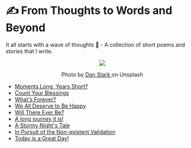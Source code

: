 # ✍ From Thoughts to Words and Beyond
It all starts with a wave of thoughts 🌊 - A collection of short poems and stories that I write.

<div align="center"> <img src="https://images.unsplash.com/photo-1456753510773-a8bd200a4a26?ixid=MnwxMjA3fDB8MHxzZWFyY2h8MTR8fHdhdmVzfGVufDB8fDB8fA%3D%3D&ixlib=rb-1.2.1&auto=format&fit=crop&w=500&q=60"> </div>

<div align="center"><p> Photo by <a href="https://images.unsplash.com/photo-1456753510773-a8bd200a4a26?ixid=MnwxMjA3fDB8MHxzZWFyY2h8MTR8fHdhdmVzfGVufDB8fDB8fA%3D%3D&ixlib=rb-1.2.1&auto=format&fit=crop&w=500&q=60"> Dan Stark </a> on Unsplash </p> </div>


- [Moments Long, Years Short?](https://github.com/balapriyac/From-Thoughts-to-Words-and-Beyond/blob/main/moments-long-years-short.md)
- [Count Your Blessings](https://github.com/balapriyac/From-Thoughts-to-Words-and-Beyond/blob/main/count-your-blessings.md)
- [What's Forever?](https://github.com/balapriyac/From-Thoughts-to-Words-and-Beyond/blob/main/forever.md)
- [We All Deserve to Be Happy](https://github.com/balapriyac/From-Thoughts-to-Words-and-Beyond/blob/main/deserve-to-be-happy.md)
- [Will There Ever Be?](https://github.com/balapriyac/From-Thoughts-to-Words-and-Beyond/blob/main/will-there-ever-be.md)
- [A long journey it is!](https://github.com/balapriyac/From-Thoughts-to-Words-and-Beyond/blob/main/a-long-journey.md)
- [A Stormy Night's Tale](https://github.com/balapriyac/From-Thoughts-to-Words-and-Beyond/blob/main/stormy-night.md)
- [In Pursuit of the Non-existent Validation]()
- [Today is a Great Day!]()
